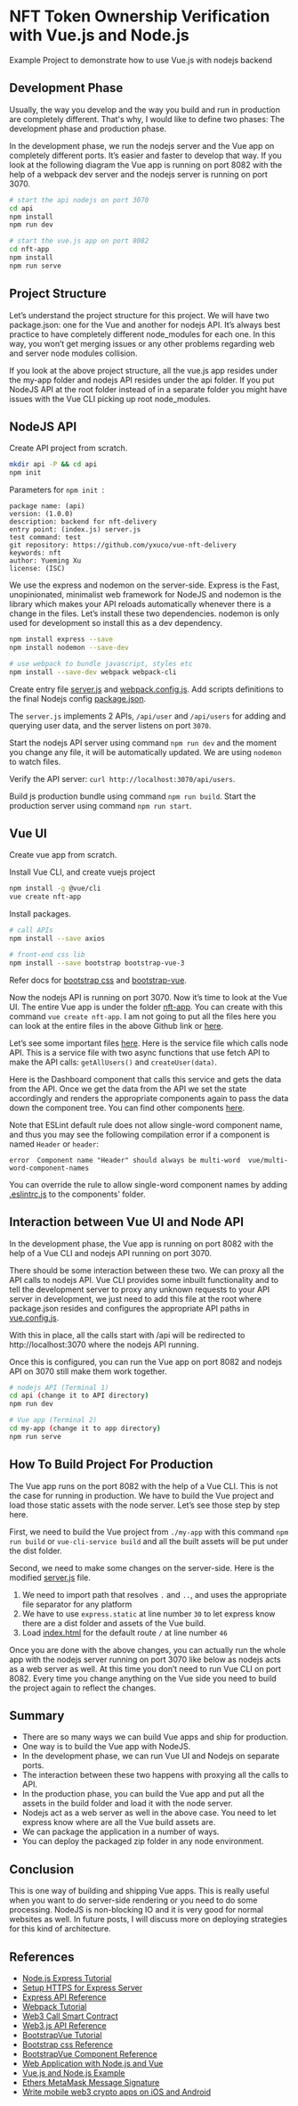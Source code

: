 # NFT Token Ownership Verification with Vue.js and Node.js
Example Project to demonstrate how to use Vue.js with nodejs backend


## Development Phase

Usually, the way you develop and the way you build and run in production are completely different. That's why, I would like to define two phases: The development phase and production phase.

In the development phase, we run the nodejs server and the Vue app on completely different ports. It’s easier and faster to develop that way. If you look at the following diagram the Vue app is running on port 8082 with the help of a webpack dev server and the nodejs server is running on port 3070.

```sh
# start the api nodejs on port 3070
cd api
npm install
npm run dev

# start the vue.js app on port 8082
cd nft-app
npm install
npm run serve
```

## Project Structure

Let’s understand the project structure for this project. We will have two package.json: one for the Vue and another for nodejs API. It’s always best practice to have completely different node_modules for each one. In this way, you won’t get merging issues or any other problems regarding web and server node modules collision.

If you look at the above project structure, all the vue.js app resides under the my-app folder and nodejs API resides under the api folder. If you put NodeJS API at the root folder instead of in a separate folder you might have issues with the Vue CLI picking up root node_modules.

## NodeJS API

Create API project from scratch.

```sh
mkdir api -P && cd api
npm init
```

Parameters for `npm init `:

```
package name: (api)
version: (1.0.0)
description: backend for nft-delivery
entry point: (index.js) server.js
test command: test
git repository: https://github.com/yxuco/vue-nft-delivery
keywords: nft
author: Yueming Xu
license: (ISC)
```

We use the express and nodemon on the server-side. Express is the Fast, unopinionated, minimalist web framework for NodeJS and nodemon is the library which makes your API reloads automatically whenever there is a change in the files. Let’s install these two dependencies. nodemon is only used for development so install this as a dev dependency.

```sh
npm install express --save
npm install nodemon --save-dev

# use webpack to bundle javascript, styles etc
npm install --save-dev webpack webpack-cli
```

Create entry file [server.js](./api/server.js) and [webpack.config.js](./api/webpack.config.js).  Add scripts definitions to the final Nodejs config [package.json](./api/package.json).

The `server.js` implements 2 APIs, `/api/user` and `/api/users` for adding and querying user data, and the server listens on port `3070`.

Start the nodejs API server using command `npm run dev` and the moment you change any file, it will be automatically updated. We are using `nodemon` to watch files.

Verify the API server: `curl http://localhost:3070/api/users`.

Build js production bundle using command `npm run build`.  Start the production server using command `npm run start`.

## Vue UI

Create vue app from scratch.

Install Vue CLI, and create vuejs project

```sh
npm install -g @vue/cli
vue create nft-app
```

Install packages.

```sh
# call APIs
npm install --save axios

# front-end css lib
npm install --save bootstrap bootstrap-vue-3
```

Refer docs for [bootstrap css](https://getbootstrap.com/docs/4.5/getting-started/introduction/) and [bootstrap-vue](https://bootstrap-vue.org/docs).

Now the nodejs API is running on port 3070. Now it’s time to look at the Vue UI. The entire Vue app is under the folder [nft-app](./nft-app). You can create with this command `vue create nft-app`. I am not going to put all the files here you can look at the entire files in the above Github link or [here]().

Let’s see some important files [here](./nft-app/src/services/UserService.js). Here is the service file which calls node API. This is a service file with two async functions that use fetch API to make the API calls: `getAllUsers()` and `createUser(data)`.

Here is the Dashboard component that calls this service and gets the data from the API. Once we get the data from the API we set the state accordingly and renders the appropriate components again to pass the data down the component tree. You can find other components [here](./nft-app/src/components/Dashboard.vue).

Note that ESLint default rule does not allow single-word component name, and thus you may see the following compilation error if a component is named `Header` or `header`:

```
error  Component name "Header" should always be multi-word  vue/multi-word-component-names
```

You can override the rule to allow single-word component names by adding [.eslintrc.js](./nft-app/src/components/.eslintrc.js) to the components' folder.

## Interaction between Vue UI and Node API

In the development phase, the Vue app is running on port 8082 with the help of a Vue CLI and nodejs API running on port 3070.

There should be some interaction between these two. We can proxy all the API calls to nodejs API. Vue CLI provides some inbuilt functionality and to tell the development server to proxy any unknown requests to your API server in development, we just need to add this file at the root where package.json resides and configures the appropriate API paths in [vue.config.js](./my-app/vue.config.js).

With this in place, all the calls start with /api will be redirected to http://localhost:3070 where the nodejs API running.

Once this is configured, you can run the Vue app on port 8082 and nodejs API on 3070 still make them work together.

```sh
# nodejs API (Terminal 1)
cd api (change it to API directory)
npm run dev

# Vue app (Terminal 2)
cd my-app (change it to app directory)
npm run serve
```

## How To Build Project For Production

The Vue app runs on the port 8082 with the help of a Vue CLI. This is not the case for running in production. We have to build the Vue project and load those static assets with the node server. Let’s see those step by step here.

First, we need to build the Vue project from `./my-app` with this command `npm run build` or `vue-cli-service build` and all the built assets will be put under the dist folder.

Second, we need to make some changes on the server-side. Here is the modified [server.js](./api/server.js) file.

1. We need to import path that resolves `.` and `..`, and uses the appropriate file separator for any platform
1. We have to use `express.static` at line number `30` to let express know there are a dist folder and assets of the Vue build.
1. Load [index.html]() for the default route `/` at line number `46`

Once you are done with the above changes, you can actually run the whole app with the nodejs server running on port 3070 like below as nodejs acts as a web server as well. At this time you don’t need to run Vue CLI on port 8082. Every time you change anything on the Vue side you need to build the project again to reflect the changes.

## Summary

* There are so many ways we can build Vue apps and ship for production.
* One way is to build the Vue app with NodeJS.
* In the development phase, we can run Vue UI and Nodejs on separate ports.
* The interaction between these two happens with proxying all the calls to API.
* In the production phase, you can build the Vue app and put all the assets in the build folder and load it with the node server.
* Nodejs act as a web server as well in the above case. You need to let express know where are all the Vue build assets are.
* We can package the application in a number of ways.
* You can deploy the packaged zip folder in any node environment.

## Conclusion

This is one way of building and shipping Vue apps. This is really useful when you want to do server-side rendering or you need to do some processing. NodeJS is non-blocking IO and it is very good for normal websites as well. In future posts, I will discuss more on deploying strategies for this kind of architecture.

## References

* [Node.js Express Tutorial](https://www.digitalocean.com/community/tutorials/nodejs-express-basics)
* [Setup HTTPS for Express Server](https://adamtheautomator.com/https-nodejs/)
* [Express API Reference](https://expressjs.com/en/5x/api.html)
* [Webpack Tutorial](https://dev.to/antonmelnyk/how-to-configure-webpack-from-scratch-for-a-basic-website-46a5)
* [Web3 Call Smart Contract](https://ethereum.org/en/developers/tutorials/calling-a-smart-contract-from-javascript/)
* [Web3.js API Reference](https://web3js.readthedocs.io/en/v1.7.1/web3.html#setprovider)
* [BootstrapVue Tutorial](https://blog.logrocket.com/getting-started-with-bootstrapvue-2d8bf907ef11/)
* [Bootstrap css Reference](https://getbootstrap.com/docs/5.1/utilities/api/)
* [BootstrapVue Component Reference](https://bootstrap-vue.org/docs/components)
* [Web Application with Node.js and Vue](https://levelup.gitconnected.com/vue-node-web-application-59d3376e403e)
* [Vue.js and Node.js Example](https://github.com/bbachi/vuejs-nodejs-example.git)
* [Ethers MetaMask Message Signature](https://codesandbox.io/s/react-eth-metamask-signatures-ibuxj)
* [Write mobile web3 crypto apps on iOS and Android](https://nickconfrey.medium.com/how-to-write-mobile-web3-crypto-apps-on-ios-and-android-3c0854e2110f)
